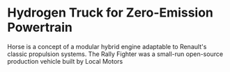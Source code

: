 # Hydrogen Truck for Zero-Emission Powertrain

Horse is a concept of a modular hybrid engine adaptable to Renault's classic propulsion systems. The Rally Fighter was a small-run open-source production vehicle built by Local Motors